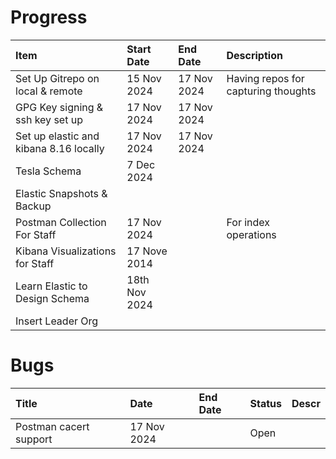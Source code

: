 # Progress

| Item | Start Date | End Date | Description |
|:-----|:-----------|:---------|:------------|
|Set Up Gitrepo on local & remote|15 Nov 2024|17 Nov 2024| Having repos for capturing thoughts|
|GPG Key signing & ssh key set up|17 Nov 2024|17 Nov 2024||
|Set up elastic and kibana 8.16 locally|17 Nov 2024|17 Nov 2024||
|Tesla Schema|7 Dec 2024|||
|Elastic Snapshots & Backup||||
|Postman Collection For Staff|17 Nov 2024||For index operations|
|Kibana Visualizations for Staff|17 Nove 2014|||
|Learn Elastic to Design Schema|18th Nov 2024|||
|Insert Leader Org||||

# Bugs
|Title|Date|End Date|Status|Descr|
|:----|:---|:-------|:-----|:----|
|Postman cacert support|17 Nov 2024||Open||


